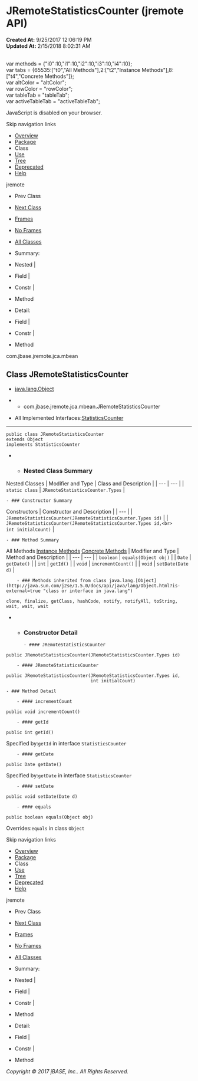 # JRemoteStatisticsCounter (jremote   API)

**Created At:** 9/25/2017 12:06:19 PM  
**Updated At:** 2/15/2018 8:02:31 AM  

<!--<br>    try {<br>        if (location.href.indexOf('is-external=true') == -1) {<br>            parent.document.title="JRemoteStatisticsCounter (jremote   API)";<br>        }<br>    }<br>    catch(err) {<br>    }<br>//--><br>var methods = {"i0":10,"i1":10,"i2":10,"i3":10,"i4":10};<br>var tabs = {65535:["t0","All Methods"],2:["t2","Instance Methods"],8:["t4","Concrete Methods"]};<br>var altColor = "altColor";<br>var rowColor = "rowColor";<br>var tableTab = "tableTab";<br>var activeTableTab = "activeTableTab";
JavaScript is disabled on your browser.

Skip navigation links

- [Overview](../../../../../overview-summary.html)
- [Package](/39266-mbean/com_jbase_jremote_jca_mbean_package-summary)
- Class
- [Use](/39267-class-use/com_jbase_jremote_jca_mbean_class-use_JRemoteStatisticsCounter)
- [Tree](/39266-mbean/com_jbase_jremote_jca_mbean_package-tree)
- [Deprecated](../../../../../deprecated-list.html)
- [Help](../../../../../help-doc.html)


jremote <br>

- Prev Class
- [Next Class](/39266-mbean/com_jbase_jremote_jca_mbean_JRemoteStatisticsCounter.Types "enum in com.jbase.jremote.jca.mbean")


- [Frames](../../../../../index.html?com/jbase/jremote/jca/mbean//39266-mbean/com_jbase_jremote_jca_mbean_JRemoteStatisticsCounter)
- [No Frames](/39266-mbean/com_jbase_jremote_jca_mbean_JRemoteStatisticsCounter)


- [All Classes](../../../../../allclasses-noframe.html)


<!--<br>  allClassesLink = document.getElementById("allclasses\_navbar\_top");<br>  if(window==top) {<br>    allClassesLink.style.display = "block";<br>  }<br>  else {<br>    allClassesLink.style.display = "none";<br>  }<br>  //-->

- Summary:
- Nested |
- Field |
- Constr |
- Method


- Detail:
- Field |
- Constr |
- Method

com.jbase.jremote.jca.mbean

## Class JRemoteStatisticsCounter

- [java.lang.Object](http://java.sun.com/j2se/1.5.0/docs/api/java/lang/Object.html?is-external=true "class or interface in java.lang")
- - com.jbase.jremote.jca.mbean.JRemoteStatisticsCounter


- All Implemented Interfaces:[StatisticsCounter](/39256-inflow/com_jbase_jremote_io_inflow_StatisticsCounter "interface in com.jbase.jremote.io.inflow")
* * *


```
public class JRemoteStatisticsCounter
extends Object
implements StatisticsCounter
```

- - ### Nested Class Summary


Nested Classes | Modifier and Type | Class and Description |
| --- | --- |
| `static class` | `JRemoteStatisticsCounter.Types`  |


    - ### Constructor Summary


Constructors | Constructor and Description |
| --- |
| `JRemoteStatisticsCounter(JRemoteStatisticsCounter.Types id)`  |
| `JRemoteStatisticsCounter(JRemoteStatisticsCounter.Types id,<br>                        int initialCount)`  |


    - ### Method Summary


All Methods [Instance Methods](javascript:show%282%29;) [Concrete Methods](javascript:show%288%29;) | Modifier and Type | Method and Description |
| --- | --- |
| `boolean` | `equals(Object obj)`  |
| `Date` | `getDate()`  |
| `int` | `getId()`  |
| `void` | `incrementCount()`  |
| `void` | `setDate(Date d)`  |


        - ### Methods inherited from class java.lang.[Object](http://java.sun.com/j2se/1.5.0/docs/api/java/lang/Object.html?is-external=true "class or interface in java.lang")
`clone, finalize, getClass, hashCode, notify, notifyAll, toString, wait, wait, wait`

- - ### Constructor Detail

        - #### JRemoteStatisticsCounter

```
public JRemoteStatisticsCounter(JRemoteStatisticsCounter.Types id)
```


        - #### JRemoteStatisticsCounter

```
public JRemoteStatisticsCounter(JRemoteStatisticsCounter.Types id,
                                int initialCount)
```


    - ### Method Detail

        - #### incrementCount

```
public void incrementCount()
```


        - #### getId

```
public int getId()
```
Specified by:`getId` in interface `StatisticsCounter`


        - #### getDate

```
public Date getDate()
```
Specified by:`getDate` in interface `StatisticsCounter`


        - #### setDate

```
public void setDate(Date d)
```


        - #### equals

```
public boolean equals(Object obj)
```
Overrides:`equals` in class `Object`

Skip navigation links

- [Overview](../../../../../overview-summary.html)
- [Package](/39266-mbean/com_jbase_jremote_jca_mbean_package-summary)
- Class
- [Use](/39267-class-use/com_jbase_jremote_jca_mbean_class-use_JRemoteStatisticsCounter)
- [Tree](/39266-mbean/com_jbase_jremote_jca_mbean_package-tree)
- [Deprecated](../../../../../deprecated-list.html)
- [Help](../../../../../help-doc.html)


jremote <br>

- Prev Class
- [Next Class](/39266-mbean/com_jbase_jremote_jca_mbean_JRemoteStatisticsCounter.Types "enum in com.jbase.jremote.jca.mbean")


- [Frames](../../../../../index.html?com/jbase/jremote/jca/mbean//39266-mbean/com_jbase_jremote_jca_mbean_JRemoteStatisticsCounter)
- [No Frames](/39266-mbean/com_jbase_jremote_jca_mbean_JRemoteStatisticsCounter)


- [All Classes](../../../../../allclasses-noframe.html)


<!--<br>  allClassesLink = document.getElementById("allclasses\_navbar\_bottom");<br>  if(window==top) {<br>    allClassesLink.style.display = "block";<br>  }<br>  else {<br>    allClassesLink.style.display = "none";<br>  }<br>  //-->

- Summary:
- Nested |
- Field |
- Constr |
- Method


- Detail:
- Field |
- Constr |
- Method

*Copyright © 2017 jBASE, Inc.. All Rights Reserved.*
